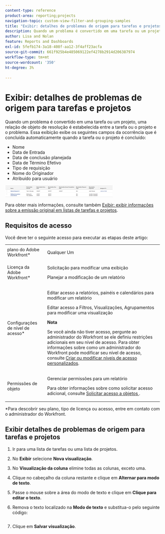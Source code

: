 ```yaml
---
content-type: reference
product-area: reporting;projects
navigation-topic: custom-view-filter-and-grouping-samples
title: "Exibir: detalhes de problemas de origem para tarefas e projetos"
description: Quando um problema é convertido em uma tarefa ou um projeto, uma relação de objeto de resolução é estabelecida entre a tarefa ou o projeto e o problema. Essa exibição exibe os seguintes campos do problema que é concluído automaticamente quando a tarefa ou o projeto é concluído - EDIT ME.
author: Lisa and Nolan
feature: Reports and Dashboards
exl-id: 5fefb174-3a18-408f-aa12-3f4aff23acfa
source-git-commit: 661f925b4e485069122ef4278b2914d206387974
workflow-type: tm+mt
source-wordcount: '350'
ht-degree: 3%

---
```


# Exibir: detalhes de problemas de origem para tarefas e projetos

Quando um problema é convertido em uma tarefa ou um projeto, uma relação de objeto de resolução é estabelecida entre a tarefa ou o projeto e o problema. Essa exibição exibe os seguintes campos da ocorrência que é concluída automaticamente quando a tarefa ou o projeto é concluído:

* Nome
* Data de Entrada
* Data de conclusão planejada
* Data de Término Efetivo
* Tipo de requisição
* Nome do Originador
* Atribuído para usuário

![task_with_resolving_issue_fields.png](assets/task-with-resolving-issue-fields-350x38.png)

Para obter mais informações, consulte também [Exibir: exibir informações sobre a emissão original em listas de tarefas e projetos](../../../reports-and-dashboards/reports/custom-view-filter-grouping-samples/view-display-original-issue-info-task-project-list.md).

## Requisitos de acesso

Você deve ter o seguinte acesso para executar as etapas deste artigo:

<table style="table-layout:auto"> 
 <col> 
 <col> 
 <tbody> 
  <tr> 
   <td role="rowheader">plano do Adobe Workfront*</td> 
   <td> <p>Qualquer Um</p> </td> 
  </tr> 
  <tr> 
   <td role="rowheader">Licença da Adobe Workfront*</td> 
   <td> <p>Solicitação para modificar uma exibição </p>
   <p>Planejar a modificação de um relatório</p> </td> 
  </tr> 
  <tr> 
   <td role="rowheader">Configurações de nível de acesso*</td> 
   <td> <p>Editar acesso a relatórios, painéis e calendários para modificar um relatório</p> <p>Editar acesso a Filtros, Visualizações, Agrupamentos para modificar uma visualização</p> <p><b>Nota</b>

Se você ainda não tiver acesso, pergunte ao administrador do Workfront se ele definiu restrições adicionais em seu nível de acesso. Para obter informações sobre como um administrador do Workfront pode modificar seu nível de acesso, consulte <a href="../../../administration-and-setup/add-users/configure-and-grant-access/create-modify-access-levels.md" class="MCXref xref">Criar ou modificar níveis de acesso personalizados</a>.</p> </td>
</tr>  
  <tr> 
   <td role="rowheader">Permissões de objeto</td> 
   <td> <p>Gerenciar permissões para um relatório</p> <p>Para obter informações sobre como solicitar acesso adicional, consulte <a href="../../../workfront-basics/grant-and-request-access-to-objects/request-access.md" class="MCXref xref">Solicitar acesso a objetos </a>.</p> </td> 
  </tr> 
 </tbody> 
</table>

&#42;Para descobrir seu plano, tipo de licença ou acesso, entre em contato com o administrador do Workfront.

## Exibir detalhes de problemas de origem para tarefas e projetos

1. Ir para uma lista de tarefas ou uma lista de projetos.
1. No **Exibir** selecione **Nova visualização**.

1. No **Visualização da coluna** elimine todas as colunas, exceto uma.
1. Clique no cabeçalho da coluna restante e clique em **Alternar para modo de texto**.
1. Passe o mouse sobre a área do modo de texto e clique em **Clique para editar o texto**.
1. Remova o texto localizado na **Modo de texto** e substitua-o pelo seguinte código:

   <!-- [Copy](javascript:void(0);) -->
   <pre></pre>

1. Clique em **Salvar visualização**.

